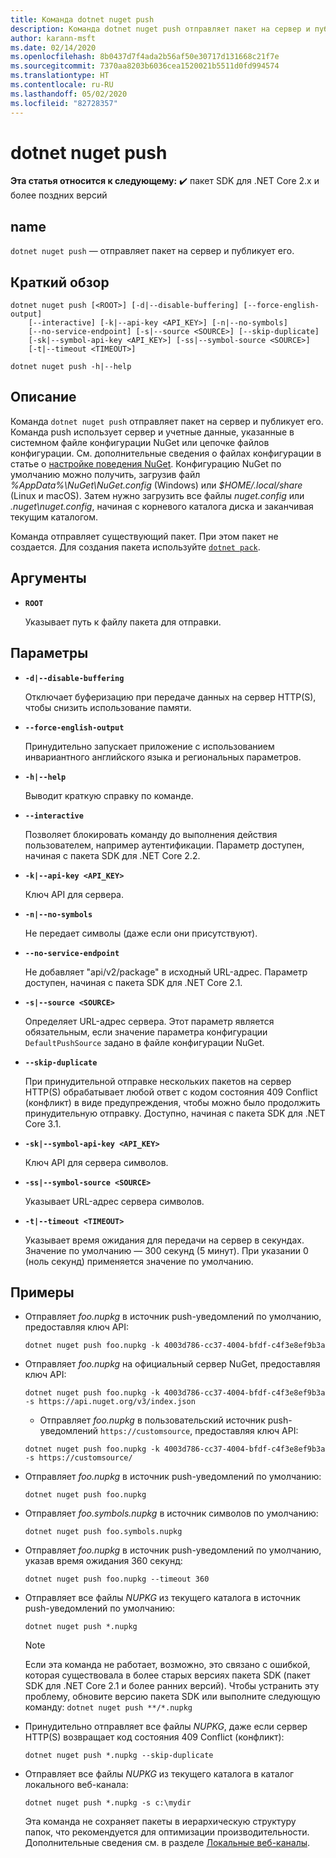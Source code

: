 ```yaml
---
title: Команда dotnet nuget push
description: Команда dotnet nuget push отправляет пакет на сервер и публикует его.
author: karann-msft
ms.date: 02/14/2020
ms.openlocfilehash: 8b0437d7f4ada2b56af50e30717d131668c21f7e
ms.sourcegitcommit: 7370aa8203b6036cea1520021b5511d0fd994574
ms.translationtype: HT
ms.contentlocale: ru-RU
ms.lasthandoff: 05/02/2020
ms.locfileid: "82728357"
---
```

# <a name="dotnet-nuget-push"></a>dotnet nuget push

**Эта статья относится к следующему:** ✔️ пакет SDK для .NET Core 2.x и более поздних версий

## <a name="name"></a>name

`dotnet nuget push` — отправляет пакет на сервер и публикует его.

## <a name="synopsis"></a>Краткий обзор

```dotnetcli
dotnet nuget push [<ROOT>] [-d|--disable-buffering] [--force-english-output]
    [--interactive] [-k|--api-key <API_KEY>] [-n|--no-symbols]
    [--no-service-endpoint] [-s|--source <SOURCE>] [--skip-duplicate]
    [-sk|--symbol-api-key <API_KEY>] [-ss|--symbol-source <SOURCE>]
    [-t|--timeout <TIMEOUT>]

dotnet nuget push -h|--help
```

## <a name="description"></a>Описание

Команда `dotnet nuget push` отправляет пакет на сервер и публикует его. Команда push использует сервер и учетные данные, указанные в системном файле конфигурации NuGet или цепочке файлов конфигурации. См. дополнительные сведения о файлах конфигурации в статье о [настройке поведения NuGet](/nuget/consume-packages/configuring-nuget-behavior). Конфигурацию NuGet по умолчанию можно получить, загрузив файл *%AppData%\NuGet\NuGet.config* (Windows) или *$HOME/.local/share* (Linux и macOS). Затем нужно загрузить все файлы *nuget.config* или *.nuget\nuget.config*, начиная с корневого каталога диска и заканчивая текущим каталогом.

Команда отправляет существующий пакет. При этом пакет не создается. Для создания пакета используйте [`dotnet pack`](dotnet-pack.md).

## <a name="arguments"></a>Аргументы

- **`ROOT`**

  Указывает путь к файлу пакета для отправки.

## <a name="options"></a>Параметры

- **`-d|--disable-buffering`**

  Отключает буферизацию при передаче данных на сервер HTTP(S), чтобы снизить использование памяти.

- **`--force-english-output`**

  Принудительно запускает приложение с использованием инвариантного английского языка и региональных параметров.

- **`-h|--help`**

  Выводит краткую справку по команде.

- **`--interactive`**

  Позволяет блокировать команду до выполнения действия пользователем, например аутентификации. Параметр доступен, начиная с пакета SDK для .NET Core 2.2.

- **`-k|--api-key <API_KEY>`**

  Ключ API для сервера.

- **`-n|--no-symbols`**

  Не передает символы (даже если они присутствуют).

- **`--no-service-endpoint`**

  Не добавляет "api/v2/package" в исходный URL-адрес. Параметр доступен, начиная с пакета SDK для .NET Core 2.1.

- **`-s|--source <SOURCE>`**

  Определяет URL-адрес сервера. Этот параметр является обязательным, если значение параметра конфигурации `DefaultPushSource` задано в файле конфигурации NuGet.

- **`--skip-duplicate`**

  При принудительной отправке нескольких пакетов на сервер HTTP(S) обрабатывает любой ответ с кодом состояния 409 Conflict (конфликт) в виде предупреждения, чтобы можно было продолжить принудительную отправку. Доступно, начиная с пакета SDK для .NET Core 3.1.

- **`-sk|--symbol-api-key <API_KEY>`**

  Ключ API для сервера символов.

- **`-ss|--symbol-source <SOURCE>`**

  Указывает URL-адрес сервера символов.

- **`-t|--timeout <TIMEOUT>`**

  Указывает время ожидания для передачи на сервер в секундах. Значение по умолчанию — 300 секунд (5 минут). При указании 0 (ноль секунд) применяется значение по умолчанию.

## <a name="examples"></a>Примеры

- Отправляет *foo.nupkg* в источник push-уведомлений по умолчанию, предоставляя ключ API:

  ```dotnetcli
  dotnet nuget push foo.nupkg -k 4003d786-cc37-4004-bfdf-c4f3e8ef9b3a
  ```

- Отправляет *foo.nupkg* на официальный сервер NuGet, предоставляя ключ API:

  ```dotnetcli
  dotnet nuget push foo.nupkg -k 4003d786-cc37-4004-bfdf-c4f3e8ef9b3a -s https://api.nuget.org/v3/index.json
  ```
  
  * Отправляет *foo.nupkg* в пользовательский источник push-уведомлений `https://customsource`, предоставляя ключ API:

  ```dotnetcli
  dotnet nuget push foo.nupkg -k 4003d786-cc37-4004-bfdf-c4f3e8ef9b3a -s https://customsource/
  ```

- Отправляет *foo.nupkg* в источник push-уведомлений по умолчанию:

  ```dotnetcli
  dotnet nuget push foo.nupkg
  ```

- Отправляет *foo.symbols.nupkg* в источник символов по умолчанию:

  ```dotnetcli
  dotnet nuget push foo.symbols.nupkg
  ```

- Отправляет *foo.nupkg* в источник push-уведомлений по умолчанию, указав время ожидания 360 секунд:

  ```dotnetcli
  dotnet nuget push foo.nupkg --timeout 360
  ```

- Отправляет все файлы *NUPKG* из текущего каталога в источник push-уведомлений по умолчанию:

  ```dotnetcli
  dotnet nuget push *.nupkg
  ```

  > [!NOTE]
  > Если эта команда не работает, возможно, это связано с ошибкой, которая существовала в более старых версиях пакета SDK (пакет SDK для .NET Core 2.1 и более ранних версий).
  > Чтобы устранить эту проблему, обновите версию пакета SDK или выполните следующую команду: `dotnet nuget push **/*.nupkg`

- Принудительно отправляет все файлы *NUPKG*, даже если сервер HTTP(S) возвращает код состояния 409 Conflict (конфликт):

  ```dotnetcli
  dotnet nuget push *.nupkg --skip-duplicate
  ```

- Отправляет все файлы *NUPKG* из текущего каталога в каталог локального веб-канала:

  ```dotnetcli
  dotnet nuget push *.nupkg -s c:\mydir
  ```

  Эта команда не сохраняет пакеты в иерархическую структуру папок, что рекомендуется для оптимизации производительности. Дополнительные сведения см. в разделе [Локальные веб-каналы](//nuget/hosting-packages/local-feeds).
  